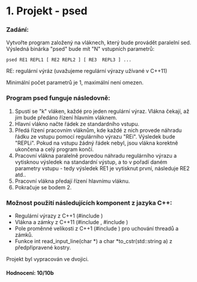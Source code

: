 # 1. Projekt - psed

### Zadání:  
Vytvořte program založený na vláknech, který bude provádět paralelní sed. Výsledná binárka "psed" bude mít "N" vstupních parametrů:  

```psed RE1 REPL1 [ RE2 REPL2 ] [ RE3  REPL3 ] ...```  

RE: regulární výráz (uvažujeme regulární výrazy užívané v C++11)

Minimální počet parametrů je 1, maximální není omezen.  
  
### Program psed funguje následovně:  
1) Spustí se "k" vláken, každé pro jeden regulární výraz. Vlákna čekají, až jim bude předáno řízení hlavním vláknem.  
2) Hlavní vlákno načte řádek ze standardního vstupu.  
3) Předá řízení pracovním vláknům, kde každé z nich provede náhradu řádku ze vstupu pomocí regulárního výrazu "REi". Výsledek bude "REPLi". Pokud na vstupu žádný řádek nebyl, jsou vlákna korektně ukončena a celý program končí.  
4) Pracovní vlákna paralelně provedou náhradu regulárního výrazu a vytisknou výsledek na standardní výstup, a to v pořadí daném parametry vstupu - tedy výsledek RE1 je vytisknut první, následuje RE2 atd..  
5) Pracovní vlákna předají řízení hlavnímu vláknu.  
6) Pokračuje se bodem 2.  

### Možnost použití následujících komponent z jazyka C++:  
- Regulární výrazy z C++1 (#include <regex>)  
- Vlákna a zámky z C++11 (#include <thread>, #include <mutex>)  
- Pole proměnné velikosti z C++1 (#include <vector>) pro uchování threadů a zámků.  
- Funkce int read_input_line(char *) a char *to_cstr(std::string a) z předpřipravené kostry.  

Projekt byl vypracován ve dvojici.  

#### Hodnocení: 10/10b
